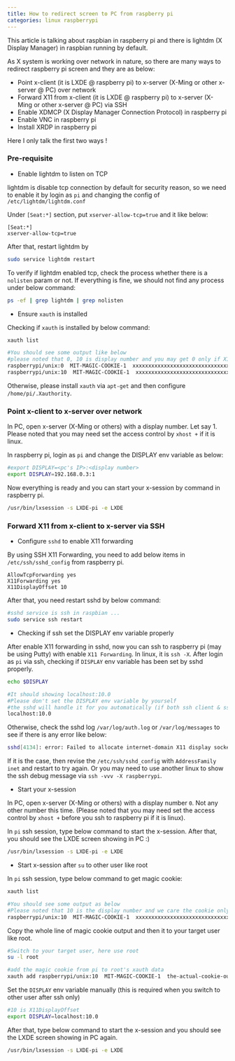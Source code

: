 ```yaml
---
title: How to redirect screen to PC from raspberry pi
categories: linux raspberrypi
---
```


This article is talking about raspbian in raspberry pi and there is lightdm (X Display Manager) in raspbian running by default.

As X system is working over network in nature, so there are many ways to redirect raspberry pi screen and they are as below:

- Point x-client (it is LXDE @ raspberry pi) to x-server (X-Ming or other x-server @ PC) over network
- Forward X11 from x-client (it is LXDE @ raspberry pi) to x-server (X-Ming or other x-server @ PC) via SSH
- Enable XDMCP (X Display Manager Connection Protocol) in raspberry pi
- Enable VNC in raspberry pi
- Install XRDP in raspberry pi

Here I only talk the first two ways !

### Pre-requisite

- Enable lightdm to listen on TCP

lightdm is disable tcp connection by default for security reason, so we need to enable it by login as `pi` and changing the config of `/etc/lightdm/lightdm.conf`

Under `[Seat:*]` section, put `xserver-allow-tcp=true` and it like below:

```
[Seat:*]
xserver-allow-tcp=true
```

After that, restart lightdm by

``` bash
sudo service lightdm restart
```

To verify if lightdm enabled tcp, check the process whether there is a `nolisten` param or not. If everything is fine, we should not find any process under below command:

``` bash
ps -ef | grep lightdm | grep nolisten
```

- Ensure `xauth` is installed

Checking if `xauth` is installed by below command:

``` bash
xauth list

#You should see some output like below
#please noted that 0, 10 is display number and you may get 0 only if X11Forward is not yet enable
raspberrypi/unix:0  MIT-MAGIC-COOKIE-1  xxxxxxxxxxxxxxxxxxxxxxxxxxxxxxxx
raspberrypi/unix:10  MIT-MAGIC-COOKIE-1  xxxxxxxxxxxxxxxxxxxxxxxxxxxxxxxx
```

Otherwise, please install `xauth` via `apt-get` and then configure `/home/pi/.Xauthority`.

### Point x-client to x-server over network

In PC, open x-server (X-Ming or others) with a display number. Let say 1.
Please noted that you may need set the access control by `xhost +` if it is linux.

In raspberry pi, login as `pi` and change the DISPLAY env variable as below:

``` bash
#export DISPLAY=<pc's IP>:<display number>
export DISPLAY=192.168.0.3:1
```

Now everything is ready and you can start your x-session by command in raspberry pi.

``` bash
/usr/bin/lxsession -s LXDE-pi -e LXDE
```

### Forward X11 from x-client to x-server via SSH

- Configure `sshd` to enable X11 forwarding

By using SSH X11 Forwarding, you need to add below items in `/etc/ssh/sshd_config` from raspberry pi.

```
AllowTcpForwarding yes
X11Forwarding yes
X11DisplayOffset 10
```

After that, you need restart sshd by below command:

``` bash
#sshd service is ssh in raspbian ...
sudo service ssh restart
```

- Checking if ssh set the DISPLAY env variable properly

After enable X11 forwarding in sshd, now you can ssh to raspberry pi (may be using Putty) with enable `X11 Forwarding`.
In linux, it is `ssh -X`. After login as `pi` via ssh, checking if `DISPLAY` env variable has been set by sshd properly.

``` bash
echo $DISPLAY

#It should showing localhost:10.0
#Please don't set the DISPLAY env variable by yourself
#the sshd will handle it for you automatically (if both ssh client & sshd enabled X11 forwarding)
localhost:10.0
```

Otherwise, check the sshd log `/var/log/auth.log` or `/var/log/messages` to see if there is any error like below:

``` bash
sshd[4134]: error: Failed to allocate internet-domain X11 display socket.
```

If it is the case, then revise the `/etc/ssh/sshd_config` with `AddressFamily inet` and restart to try again. Or you may need to use another linux to show the ssh debug message via `ssh -vvv -X raspberrypi`.

- Start your x-session

In PC, open x-server (X-Ming or others) with a display number `0`. Not any other number this time. (Please noted that you may need set the access control by `xhost +` before you ssh to raspberry pi if it is linux).

In `pi` ssh session, type below command to start the x-session. After that, you should see the LXDE screen showing in PC :)

``` bash
/usr/bin/lxsession -s LXDE-pi -e LXDE
```

- Start x-session after `su` to other user like root

In `pi` ssh session, type below command to get magic cookie:

``` bash
xauth list

#You should see some output as below
#Please noted that 10 is the display number and we care the cookie only for display number is 10 (due to X11DisplayOffset)
raspberrypi/unix:10  MIT-MAGIC-COOKIE-1  xxxxxxxxxxxxxxxxxxxxxxxxxxxxxxxx
```

Copy the whole line of magic cookie output and then it to your target user like root.

``` bash
#Switch to your target user, here use root
su -l root

#add the magic cookie from pi to root's xauth data
xauth add raspberrypi/unix:10  MIT-MAGIC-COOKIE-1  the-actual-cookie-output-from-pi
```

Set the `DISPLAY` env variable manually (this is required when you switch to other user after ssh only)

``` bash
#10 is X11DisplayOffset
export DISPLAY=localhost:10.0
```

After that, type below command to start the x-session and you should see the LXDE screen showing in PC again.

``` bash
/usr/bin/lxsession -s LXDE-pi -e LXDE
```
